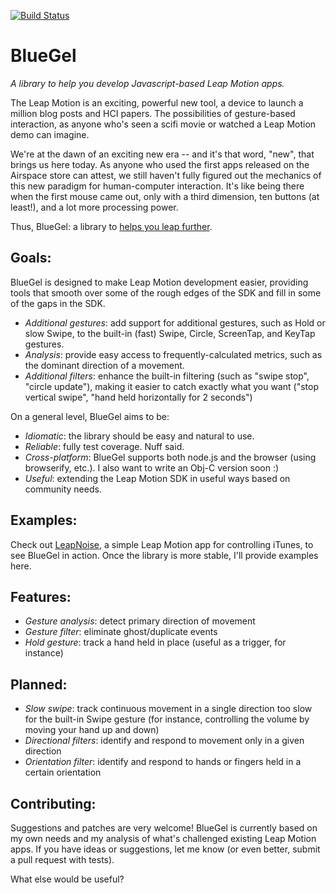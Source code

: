 [![Build
Status](https://travis-ci.org/arsduo/bluegel.png?branch=master)](https://travis-ci.org/arsduo/bluegel)

BlueGel
=======

_A library to help you develop Javascript-based Leap Motion apps._

The Leap Motion is an exciting, powerful new tool, a device to launch a million
blog posts and HCI papers. The possibilities of gesture-based interaction, as
anyone who's seen a scifi movie or watched a Leap Motion demo can imagine.

We're at the dawn of an exciting new era -- and it's that word, "new", that
brings us here today. As anyone who used the first apps released on the
Airspace store can attest, we still haven't fully figured out the mechanics of
this new paradigm for human-computer interaction. It's like being there when
the first mouse came out, only with a third dimension, ten buttons (at least!),
and a lot more processing power.

Thus, BlueGel: a library to [helps you leap further](http://theportalwiki.com/wiki/Repulsion_Gel).

Goals:
------

BlueGel is designed to make Leap Motion development easier, providing tools
that smooth over some of the rough edges of the SDK and fill in some of the
gaps in the SDK.

* _Additional gestures_: add support for additional gestures, such as Hold or
slow Swipe, to the built-in (fast) Swipe, Circle, ScreenTap, and
KeyTap gestures.
* _Analysis_: provide easy access to frequently-calculated metrics, such as the
dominant direction of a movement.
* _Additional filters_: enhance the built-in filtering (such as "swipe stop",
"circle update"),
making it easier to catch exactly what you want ("stop vertical swipe", "hand
held horizontally for 2 seconds")

On a general level, BlueGel aims to be:

* _Idiomatic_: the library should be easy and natural to use.
* _Reliable_: fully test coverage. Nuff said.
* _Cross-platform_: BlueGel supports both node.js and the browser (using
browserify, etc.). I also want to write an Obj-C version soon :)
* _Useful_: extending the Leap Motion SDK in useful ways based on community
needs.

Examples:
---------

Check out [LeapNoise](https://github.com/arsduo/leapnoise), a simple Leap
Motion app for controlling iTunes, to see BlueGel in action. Once the library
is more stable, I'll provide examples here.

Features:
---------

* _Gesture analysis_: detect primary direction of movement
* _Gesture filter_: eliminate ghost/duplicate events
* _Hold gesture_: track a hand held in place (useful as a trigger, for
instance)


Planned:
--------

* _Slow swipe_: track continuous movement in a single direction too slow for
the built-in Swipe gesture (for instance, controlling the volume by moving your
hand up and down)
* _Directional filters_: identify and respond to movement only in a given
direction
* _Orientation filter_: identify and respond to hands or fingers held in a
certain orientation

Contributing: 
-------------

Suggestions and patches are very welcome! BlueGel is currently based on my own
needs and my analysis of what's challenged existing Leap Motion apps. If you
have ideas or suggestions, let me know (or even better, submit a pull request
with tests).

What else would be useful?
